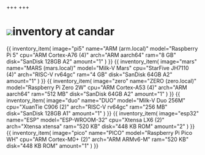 +++
+++

<h1><img src="assets/icons/inventory.svg"><span>inventory at candar</span></h1>

<div class="inventory-container">
    {{ 
        inventory_item(
            image="pi5" 
            name="ARM (arm.local)"
            model="Raspberry Pi 5" 
            cpu="ARM Cortex-A76 (4)" 
            arch="ARM aarch64"
            ram="8 GB" 
            disk="SanDisk 128GB A2" 
            amount="1" 
        ) 
    }}
    {{ 
        inventory_item(
            image="mars" 
            name="MARS (mars.local)" 
            model="Milk-V Mars" 
            cpu="StarFive JH7110 (4)"
            arch="RISC-V rv64gc"
            ram="4 GB" 
            disk="SanDisk 64GB A2" 
            amount="1" 
        ) 
    }}
    {{ 
        inventory_item(
            image="zero" 
            name="ZERO (zero.local)" 
            model="Raspberry Pi Zero 2W" 
            cpu="ARM Cortex-A53 (4)" 
            arch="ARM aarch64"
            ram="512 MB" 
            disk="SanDisk 64GB A2" 
            amount="1" 
        ) 
    }}
    {{ 
        inventory_item(
            image="duo" 
            name="DUO" 
            model="Milk-V Duo 256M" 
            cpu="XuanTie C906 (2)" 
            arch="RISC-V rv64gc"
            ram="256 MB" 
            disk="SanDisk 128GB A1" 
            amount="1" 
        ) 
    }}
    {{ 
        inventory_item(
            image="esp32" 
            name="ESP" 
            model="ESP-WROOM-32" 
            cpu="Xtensa LX6 (2)"
            arch="Xtensa xtensa"
            ram="520 KB"
            disk="448 KB ROM" 
            amount="2" 
        ) 
    }}
    {{ 
        inventory_item(
            image="pico" 
            name="PICO" 
            model="Raspberry Pi Pico WH" 
            cpu="ARM Cortex-M0+ (2)"
            arch="ARM ARMv6-M"
            ram="520 KB"
            disk="448 KB ROM" 
            amount="1" 
        ) 
    }}
</div>